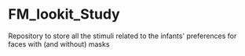 # FM_lookit_Study
Repository to store all the stimuli related to the infants' preferences for faces with (and without) masks 
